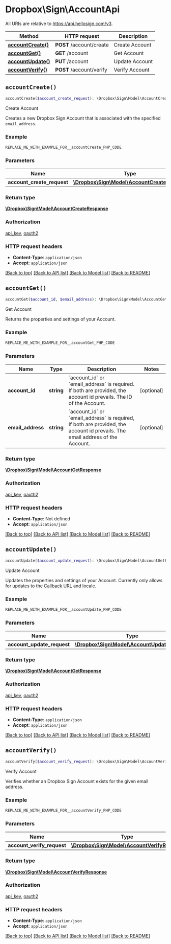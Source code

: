 # Dropbox\Sign\AccountApi

All URIs are relative to https://api.hellosign.com/v3.

| Method | HTTP request | Description |
| ------------- | ------------- | ------------- |
| [**accountCreate()**](AccountApi.md#accountCreate) | **POST** /account/create | Create Account |
| [**accountGet()**](AccountApi.md#accountGet) | **GET** /account | Get Account |
| [**accountUpdate()**](AccountApi.md#accountUpdate) | **PUT** /account | Update Account |
| [**accountVerify()**](AccountApi.md#accountVerify) | **POST** /account/verify | Verify Account |


## `accountCreate()`

```php
accountCreate($account_create_request): \Dropbox\Sign\Model\AccountCreateResponse
```
Create Account

Creates a new Dropbox Sign Account that is associated with the specified `email_address`.

### Example

```php
REPLACE_ME_WITH_EXAMPLE_FOR__accountCreate_PHP_CODE
```

### Parameters

|Name | Type | Description  | Notes |
| ------------- | ------------- | ------------- | ------------- |
| **account_create_request** | [**\Dropbox\Sign\Model\AccountCreateRequest**](../Model/AccountCreateRequest.md)|  | |

### Return type

[**\Dropbox\Sign\Model\AccountCreateResponse**](../Model/AccountCreateResponse.md)

### Authorization

[api_key](../../README.md#api_key), [oauth2](../../README.md#oauth2)

### HTTP request headers

- **Content-Type**: `application/json`
- **Accept**: `application/json`

[[Back to top]](#) [[Back to API list]](../../README.md#endpoints)
[[Back to Model list]](../../README.md#models)
[[Back to README]](../../README.md)

## `accountGet()`

```php
accountGet($account_id, $email_address): \Dropbox\Sign\Model\AccountGetResponse
```
Get Account

Returns the properties and settings of your Account.

### Example

```php
REPLACE_ME_WITH_EXAMPLE_FOR__accountGet_PHP_CODE
```

### Parameters

|Name | Type | Description  | Notes |
| ------------- | ------------- | ------------- | ------------- |
| **account_id** | **string**| &#x60;account_id&#x60; or &#x60;email_address&#x60; is required. If both are provided, the account id prevails.  The ID of the Account. | [optional] |
| **email_address** | **string**| &#x60;account_id&#x60; or &#x60;email_address&#x60; is required, If both are provided, the account id prevails.  The email address of the Account. | [optional] |

### Return type

[**\Dropbox\Sign\Model\AccountGetResponse**](../Model/AccountGetResponse.md)

### Authorization

[api_key](../../README.md#api_key), [oauth2](../../README.md#oauth2)

### HTTP request headers

- **Content-Type**: Not defined
- **Accept**: `application/json`

[[Back to top]](#) [[Back to API list]](../../README.md#endpoints)
[[Back to Model list]](../../README.md#models)
[[Back to README]](../../README.md)

## `accountUpdate()`

```php
accountUpdate($account_update_request): \Dropbox\Sign\Model\AccountGetResponse
```
Update Account

Updates the properties and settings of your Account. Currently only allows for updates to the [Callback URL](/api/reference/tag/Callbacks-and-Events) and locale.

### Example

```php
REPLACE_ME_WITH_EXAMPLE_FOR__accountUpdate_PHP_CODE
```

### Parameters

|Name | Type | Description  | Notes |
| ------------- | ------------- | ------------- | ------------- |
| **account_update_request** | [**\Dropbox\Sign\Model\AccountUpdateRequest**](../Model/AccountUpdateRequest.md)|  | |

### Return type

[**\Dropbox\Sign\Model\AccountGetResponse**](../Model/AccountGetResponse.md)

### Authorization

[api_key](../../README.md#api_key), [oauth2](../../README.md#oauth2)

### HTTP request headers

- **Content-Type**: `application/json`
- **Accept**: `application/json`

[[Back to top]](#) [[Back to API list]](../../README.md#endpoints)
[[Back to Model list]](../../README.md#models)
[[Back to README]](../../README.md)

## `accountVerify()`

```php
accountVerify($account_verify_request): \Dropbox\Sign\Model\AccountVerifyResponse
```
Verify Account

Verifies whether an Dropbox Sign Account exists for the given email address.

### Example

```php
REPLACE_ME_WITH_EXAMPLE_FOR__accountVerify_PHP_CODE
```

### Parameters

|Name | Type | Description  | Notes |
| ------------- | ------------- | ------------- | ------------- |
| **account_verify_request** | [**\Dropbox\Sign\Model\AccountVerifyRequest**](../Model/AccountVerifyRequest.md)|  | |

### Return type

[**\Dropbox\Sign\Model\AccountVerifyResponse**](../Model/AccountVerifyResponse.md)

### Authorization

[api_key](../../README.md#api_key), [oauth2](../../README.md#oauth2)

### HTTP request headers

- **Content-Type**: `application/json`
- **Accept**: `application/json`

[[Back to top]](#) [[Back to API list]](../../README.md#endpoints)
[[Back to Model list]](../../README.md#models)
[[Back to README]](../../README.md)
